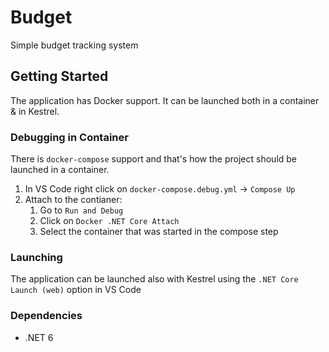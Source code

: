# Budget

Simple budget tracking system

## Getting Started

The application has Docker support. It can be launched both in a container & in Kestrel.

### Debugging in Container

There is `docker-compose` support and that's how the project should be launched in a container.

1. In VS Code right click on `docker-compose.debug.yml` -> `Compose Up`
2. Attach to the contianer:
    1. Go to `Run and Debug`
    2. Click on `Docker .NET Core Attach`
    3. Select the container that was started in the compose step

### Launching 

The application can be launched also with Kestrel using the `.NET Core Launch (web)` option in VS Code

### Dependencies

* .NET 6

